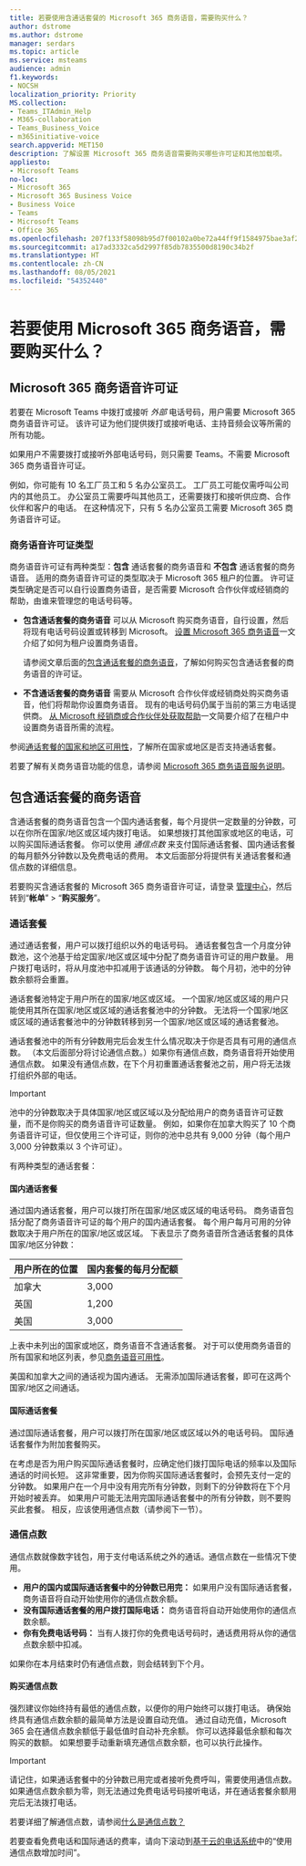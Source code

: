 ```yaml
---
title: 若要使用含通话套餐的 Microsoft 365 商务语音，需要购买什么？
author: dstrome
ms.author: dstrome
manager: serdars
ms.topic: article
ms.service: msteams
audience: admin
f1.keywords:
- NOCSH
localization_priority: Priority
MS.collection:
- Teams_ITAdmin_Help
- M365-collaboration
- Teams_Business_Voice
- m365initiative-voice
search.appverid: MET150
description: 了解设置 Microsoft 365 商务语音需要购买哪些许可证和其他加载项。
appliesto:
- Microsoft Teams
no-loc:
- Microsoft 365
- Microsoft 365 Business Voice
- Business Voice
- Teams
- Microsoft Teams
- Office 365
ms.openlocfilehash: 207f133f58098b95d7f00102a0be72a44ff9f1584975bae3af2cb936d708c1dc
ms.sourcegitcommit: a17ad3332ca5d2997f85db7835500d8190c34b2f
ms.translationtype: HT
ms.contentlocale: zh-CN
ms.lasthandoff: 08/05/2021
ms.locfileid: "54352440"
---
```

# <a name="what-do-i-need-to-buy-to-use-microsoft-365-business-voice"></a>若要使用 Microsoft 365 商务语音，需要购买什么？

## <a name="microsoft-365-business-voice-licenses"></a>Microsoft 365 商务语音许可证

若要在 Microsoft Teams 中拨打或接听 *外部* 电话号码，用户需要 Microsoft 365 商务语音许可证。 该许可证为他们提供拨打或接听电话、主持音频会议等所需的所有功能。

如果用户不需要拨打或接听外部电话号码，则只需要 Teams。不需要 Microsoft 365 商务语音许可证。

例如，你可能有 10 名工厂员工和 5 名办公室员工。 工厂员工可能仅需呼叫公司内的其他员工。 办公室员工需要呼叫其他员工，还需要拨打和接听供应商、合作伙伴和客户的电话。 在这种情况下，只有 5 名办公室员工需要 Microsoft 365 商务语音许可证。

### <a name="business-voice-license-types"></a>商务语音许可证类型

商务语音许可证有两种类型：**包含** 通话套餐的商务语音和 **不包含** 通话套餐的商务语音。 适用的商务语音许可证的类型取决于 Microsoft 365 租户的位置。 许可证类型确定是否可以自行设置商务语音，是否需要 Microsoft 合作伙伴或经销商的帮助，由谁来管理您的电话号码等。

- **包含通话套餐的商务语音** 可以从 Microsoft 购买商务语音，自行设置，然后将现有电话号码设置或转移到 Microsoft。 [设置 Microsoft 365 商务语音](set-up-overview.md)一文介绍了如何为租户设置商务语音。

  请参阅文章后面的[包含通话套餐的商务语音](#business-voice-with-calling-plan)，了解如何购买包含通话套餐的商务语音的许可证。
- **不含通话套餐的商务语音** 需要从 Microsoft 合作伙伴或经销商处购买商务语音，他们将帮助你设置商务语音。 现有的电话号码仍属于当前的第三方电话提供商。 [从 Microsoft 经销商或合作伙伴处获取帮助](reseller-partner-support.md)一文简要介绍了在租户中设置商务语音所需的流程。

参阅[通话套餐的国家和地区可用性](country-region-availability.md)，了解所在国家或地区是否支持通话套餐。

若要了解有关商务语音功能的信息，请参阅 [Microsoft 365 商务语音服务说明](/office365/servicedescriptions/microsoft-365-business-voice-service-description)。

## <a name="business-voice-with-calling-plan"></a>包含通话套餐的商务语音

含通话套餐的商务语音包含一个国内通话套餐，每个月提供一定数量的分钟数，可以在你所在国家/地区或区域内拨打电话。 如果想拨打其他国家或地区的电话，可以购买国际通话套餐。 你可以使用 *通信点数* 来支付国际通话套餐、国内通话套餐的每月额外分钟数以及免费电话的费用。 本文后面部分将提供有关通话套餐和通信点数的详细信息。

若要购买含通话套餐的 Microsoft 365 商务语音许可证，请登录 [管理中心](https://admin.microsoft.com/Adminportal/Home#/homepage)，然后转到“**帐单**” > “**购买服务**”。

### <a name="calling-plans"></a>通话套餐

通过通话套餐，用户可以拨打组织以外的电话号码。 通话套餐包含一个月度分钟数池，这个池基于给定国家/地区或区域中分配了商务语音许可证的用户数量。 用户拨打电话时，将从月度池中扣减用于该通话的分钟数。 每个月初，池中的分钟数余额将会重置。

通话套餐池特定于用户所在的国家/地区或区域。 一个国家/地区或区域的用户只能使用其所在国家/地区或区域的通话套餐池中的分钟数。 无法将一个国家/地区或区域的通话套餐池中的分钟数转移到另一个国家/地区或区域的通话套餐池。

通话套餐池中的所有分钟数用完后会发生什么情况取决于你是否具有可用的通信点数。 （本文后面部分将讨论通信点数。）如果你有通信点数，商务语音将开始使用通信点数。 如果没有通信点数，在下个月初重置通话套餐池之前，用户将无法拨打组织外部的电话。

> [!IMPORTANT]
> 池中的分钟数取决于具体国家/地区或区域以及分配给用户的商务语音许可证数量，而不是你购买的商务语音许可证数量。 例如，如果你在加拿大购买了 10 个商务语音许可证，但仅使用三个许可证，则你的池中总共有 9,000 分钟（每个用户 3,000 分钟数乘以 3 个许可证）。

有两种类型的通话套餐：

#### <a name="domestic-calling-plan"></a>国内通话套餐

通过国内通话套餐，用户可以拨打所在国家/地区或区域的电话号码。 商务语音包括分配了商务语音许可证的每个用户的国内通话套餐。 每个用户每月可用的分钟数取决于用户所在的国家/地区或区域。 下表显示了商务语音所含通话套餐的具体国家/地区分钟数：

|用户所在的位置          |国内套餐的每月分配额  |
|-----------------------------------|--------------------------------------|
|加拿大                             | 3,000                                |
|英国                     | 1,200                                |
|美国                      | 3,000                                |

上表中未列出的国家或地区，商务语音不含通话套餐。 对于可以使用商务语音的所有国家和地区列表，参见[商务语音可用性](country-region-availability.md)。

美国和加拿大之间的通话视为国内通话。 无需添加国际通话套餐，即可在这两个国家/地区之间通话。

#### <a name="international-calling-plan"></a>国际通话套餐

通过国际通话套餐，用户可以拨打所在国家/地区或区域以外的电话号码。 国际通话套餐作为附加套餐购买。

在考虑是否为用户购买国际通话套餐时，应确定他们拨打国际电话的频率以及国际通话的时间长短。 这非常重要，因为你购买国际通话套餐时，会预先支付一定的分钟数。 如果用户在一个月中没有用完所有分钟数，则剩下的分钟数将在下个月开始时被丢弃。 如果用户可能无法用完国际通话套餐中的所有分钟数，则不要购买此套餐。 相反，应该使用通信点数（请参阅下一节）。

### <a name="communications-credits"></a>通信点数

通信点数就像数字钱包，用于支付电话系统之外的通话。通信点数在一些情况下使用。

- **用户的国内或国际通话套餐中的分钟数已用完：** 如果用户没有国际通话套餐，商务语音将自动开始使用你的通信点数余额。
- **没有国际通话套餐的用户拨打国际电话：** 商务语音将自动开始使用你的通信点数余额。
- **你有免费电话号码：** 当有人拨打你的免费电话号码时，通话费用将从你的通信点数余额中扣减。

如果你在本月结束时仍有通信点数，则会结转到下个月。

#### <a name="buy-communication-credits"></a>购买通信点数

强烈建议你始终持有最低的通信点数，以便你的用户始终可以拨打电话。 确保始终具有通信点数余额的最简单方法是设置自动充值。 通过自动充值，Microsoft 365 会在通信点数余额低于最低值时自动补充余额。 你可以选择最低余额和每次购买的数额。 如果想要手动重新填充通信点数余额，也可以执行此操作。

> [!IMPORTANT]
> 请记住，如果通话套餐中的分钟数已用完或者接听免费呼叫，需要使用通信点数。 如果通信点数余额为零，则无法通过免费电话号码接听电话，并在通话套餐余额用完后无法拨打电话。

若要详细了解通信点数，请参阅[什么是通信点数？](../what-are-communications-credits.md)

若要查看免费电话和国际通话的费率，请向下滚动到[基于云的电话系统](https://products.office.com/microsoft-teams/voice-calling#ow-download-rates)中的“使用通信点数增加时间”。